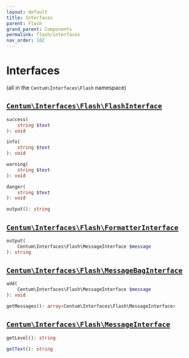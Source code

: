 ```yaml
---
layout: default
title: Interfaces
parent: Flash
grand_parent: Components
permalink: flash/interfaces
nav_order: 102
---
```




# Interfaces

(all in the `Centum\Interfaces\Flash` namespace)



## [`Centum\Interfaces\Flash\FlashInterface`](https://github.com/SidRoberts/centum/blob/development/src/Interfaces/Flash/FlashInterface.php)

```php
success(
    string $text
): void
```

```php
info(
    string $text
): void
```

```php
warning(
    string $text
): void
```

```php
danger(
    string $text
): void
```

```php
output(): string
```



## [`Centum\Interfaces\Flash\FormatterInterface`](https://github.com/SidRoberts/centum/blob/development/src/Interfaces/Flash/FormatterInterface.php)

```php
output(
    Centum\Interfaces\Flash\MessageInterface $message
): string
```



## [`Centum\Interfaces\Flash\MessageBagInterface`](https://github.com/SidRoberts/centum/blob/development/src/Interfaces/Flash/MessageBagInterface.php)

```php
add(
    Centum\Interfaces\Flash\MessageInterface $message
): void
```

```php
getMessages(): array<Centum\Interfaces\Flash\MessageInterface>
```



## [`Centum\Interfaces\Flash\MessageInterface`](https://github.com/SidRoberts/centum/blob/development/src/Interfaces/Flash/MessageInterface.php)

```php
getLevel(): string
```

```php
getText(): string
```
